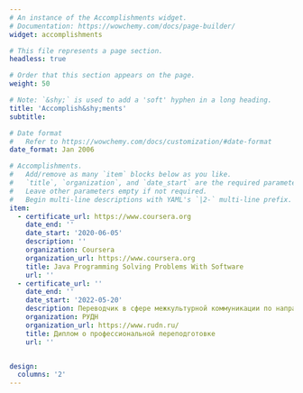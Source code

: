 ```yaml
---
# An instance of the Accomplishments widget.
# Documentation: https://wowchemy.com/docs/page-builder/
widget: accomplishments

# This file represents a page section.
headless: true

# Order that this section appears on the page.
weight: 50

# Note: `&shy;` is used to add a 'soft' hyphen in a long heading.
title: 'Accomplish&shy;ments'
subtitle:

# Date format
#   Refer to https://wowchemy.com/docs/customization/#date-format
date_format: Jan 2006

# Accomplishments.
#   Add/remove as many `item` blocks below as you like.
#   `title`, `organization`, and `date_start` are the required parameters.
#   Leave other parameters empty if not required.
#   Begin multi-line descriptions with YAML's `|2-` multi-line prefix.
item:
  - certificate_url: https://www.coursera.org
    date_end: ''
    date_start: '2020-06-05'
    description: ''
    organization: Coursera
    organization_url: https://www.coursera.org
    title: Java Programming Solving Problems With Software
    url: ''
  - certificate_url: ''
    date_end: ''
    date_start: '2022-05-20'
    description: Переводчик в сфере межкультурной коммуникации по направлениям и специальностям факультета физико-математических и естественных наук.
    organization: РУДН
    organization_url: https://www.rudn.ru/
    title: Диплом о профессиональной переподготовке
    url: ''


design:
  columns: '2'
---
```

